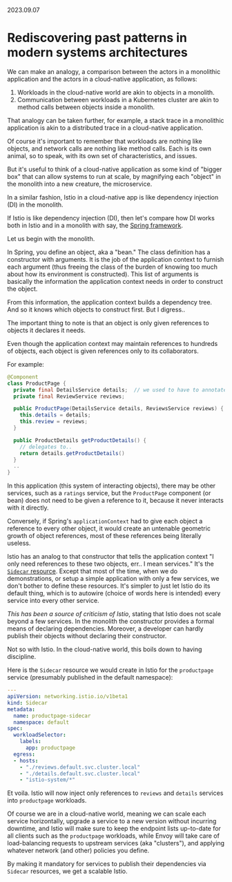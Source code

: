 2023.09.07

# Rediscovering past patterns in modern systems architectures

We can make an analogy, a comparison between the actors in a monolithic application and the actors in a cloud-native application, as follows:

1. Workloads in the cloud-native world are akin to objects in a monolith.
2. Communication between workloads in a Kubernetes cluster are akin to method calls between objects inside a monolith.

That analogy can be taken further, for example, a stack trace in a monolithic application is akin to a distributed trace in a cloud-native application.

Of course it's important to remember that workloads are nothing like objects, and network calls are nothing like method calls.  Each is its own animal, so to speak, with its own set of characteristics, and issues.

But it's useful to think of a cloud-native application as some kind of "bigger box" that can allow systems to run at scale, by magnifying each "object" in the monolith into a new creature, the microservice.

In a similar fashion, Istio in a cloud-native app is like dependency injection (DI) in the monolith.

If Istio is like dependency injection (DI), then let's compare how DI works both in Istio and in a monolith with say, the [Spring framework](https://spring.io/).

Let us begin with the monolith.

In Spring, you define an object, aka a "bean."
The class definition has a constructor with arguments.
It is the job of the application context to furnish each argument (thus freeing the class of the burden of knowing too much about how its environment is constructed).
This list of arguments is basically the information the application context needs in order to construct the object.

From this information, the application context builds a dependency tree.  And so it knows which objects to construct first.  But I digress..

The important thing to note is that an object is only given references to objects it declares it needs.

Even though the application context may maintain references to hundreds of objects, each object is given references only to its collaborators.

For example:

```java
@Component
class ProductPage {
  private final DetailsService details;  // we used to have to annotate these with @Autowired, but that is no longer necessary.
  private final ReviewService reviews;

  public ProductPage(DetailsService details, ReviewsService reviews) {
    this.details = details;
    this.review = reviews;
  }

  public ProductDetails getProductDetails() {
    // delegates to..
    return details.getProductDetails()
  }
  ..
}
```

In this application (this system of interacting objects), there may be other services, such as a `ratings` service, but the `ProductPage` component (or bean) does not need to be given a reference to it, because it never interacts with it directly.

Conversely, if Spring's `applicationContext` had to give each object a reference to every other object, it would create an untenable geometric growth of object references, most of these references being literally useless.

Istio has an analog to that constructor that tells the application context "I only need references to these two objects, err.. I mean services."
It's the [`Sidecar` resource](https://istio.io/latest/docs/reference/config/networking/sidecar/).  Except that most of the time, when we do demonstrations, or setup a simple application with only a few services, we don't bother to define these resources.
It's simpler to just let Istio do its default thing, which is to autowire (choice of words here is intended) every service into every other service.

_This has been a source of criticism of Istio_, stating that Istio does not scale beyond a few services.
In the monolith the constructor provides a formal means of declaring dependencies.
Moreover, a developer can hardly publish their objects without declaring their constructor.

Not so with Istio.  In the cloud-native world, this boils down to having discipline.

Here is the `Sidecar` resource we would create in Istio for the `productpage` service (presumably published in the default namespace):

```yaml
---
apiVersion: networking.istio.io/v1beta1
kind: Sidecar
metadata:
  name: productpage-sidecar
  namespace: default
spec:
  workloadSelector:
    labels:
      app: productpage
  egress:
  - hosts:
    - "./reviews.default.svc.cluster.local"
    - "./details.default.svc.cluster.local"
    - "istio-system/*"
```

Et voila.  Istio will now inject only references to `reviews` and `details` services into `productpage` workloads.

Of course we are in a cloud-native world, meaning we can scale each service horizontally, upgrade a service to a new version without incurring downtime, and Istio will make sure to keep the endpoint lists up-to-date for all clients such as the `productpage` workloads, while Envoy will take care of load-balancing requests to upstream services (aka "clusters"), and applying whatever network (and other) policies you define.

By making it mandatory for services to publish their dependencies via `Sidecar` resources, we get a scalable Istio.

